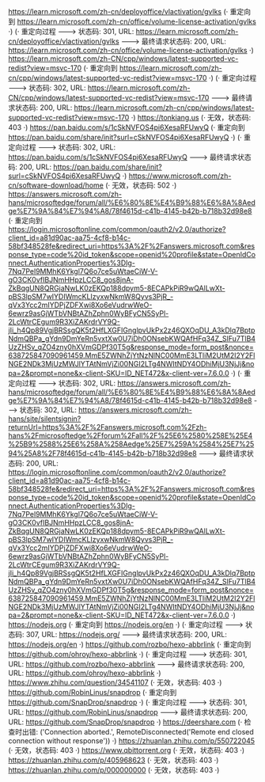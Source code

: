 https://learn.microsoft.com/zh-cn/deployoffice/vlactivation/gvlks (· 重定向到 https://learn.microsoft.com/zh-cn/office/volume-license-activation/gvlks ·)
(· 重定向过程 ---> 状态码: 301, URL: https://learn.microsoft.com/zh-cn/deployoffice/vlactivation/gvlks ---> 最终请求状态码: 200, URL: https://learn.microsoft.com/zh-cn/office/volume-license-activation/gvlks ·)
https://learn.microsoft.com/zh-CN/cpp/windows/latest-supported-vc-redist?view=msvc-170 (· 重定向到 https://learn.microsoft.com/zh-cn/cpp/windows/latest-supported-vc-redist?view=msvc-170 ·)
(· 重定向过程 ---> 状态码: 302, URL: https://learn.microsoft.com/zh-CN/cpp/windows/latest-supported-vc-redist?view=msvc-170 ---> 最终请求状态码: 200, URL: https://learn.microsoft.com/zh-cn/cpp/windows/latest-supported-vc-redist?view=msvc-170 ·)
https://tonkiang.us (· 无效，状态码: 403 ·)
https://pan.baidu.com/s/1cSkNVFOS4pi6XesaRFUwyQ (· 重定向到 https://pan.baidu.com/share/init?surl=cSkNVFOS4pi6XesaRFUwyQ ·)
(· 重定向过程 ---> 状态码: 302, URL: https://pan.baidu.com/s/1cSkNVFOS4pi6XesaRFUwyQ ---> 最终请求状态码: 200, URL: https://pan.baidu.com/share/init?surl=cSkNVFOS4pi6XesaRFUwyQ ·)
https://www.microsoft.com/zh-cn/software-download/home (· 无效，状态码: 502 ·)
https://answers.microsoft.com/zh-hans/microsoftedge/forum/all/%E6%80%8E%E4%B9%88%E6%8A%8Aedge%E7%9A%84%E7%94%A8/78f4615d-c41b-4145-b42b-b718b32d98e8 (· 重定向到 https://login.microsoftonline.com/common/oauth2/v2.0/authorize?client_id=a81d90ac-aa75-4cf8-b14c-58bf348528fe&redirect_uri=https%3A%2F%2Fanswers.microsoft.com&response_type=code%20id_token&scope=openid%20profile&state=OpenIdConnect.AuthenticationProperties%3DIg-7Nq7Pel9MMhK6Ykgl7Q6o7ce5uWtaeCiW-V-gO3CK0vfIBJNmHHpzLCC8_gos8jnA-ZkBqgUN8QRGjaNwLK0zEKQp188dpym5-8ECAPkPiR9wQAlLwXt-pBS3lpSM7wIYDIWmcKLIzyxwNkmW8Qyvs3PjR_-qVx3Ycc2mIYDPjZDFXwi8Xo6eVudrwWeO-6ewrz9asGjWTbVNBtAZhZphn0WyBFyCN5SyPl-2LcWtrCEgum9R3XiZAKrdrVY9Q-jIi_h4Qp89VgjBRSsgQK5t2HfLXGFIGnglpvUkPx2z46QXOqDU_A3kDlq7BptpNdmQBPa_gYdn9DmYeRn5vxtXw0U7iDh0ONsebKWQAfHFq34Z_SlFu7TlB4UzZHSv_qZO4zny0hXVmGDPf30T5g&response_mode=form_post&nonce=638725847090961459.MmE5ZWNhZjYtNzNlNC00MmE3LTliM2UtM2I2Y2FlNGE2NDk3MjUzMWJlYTAtNmVjZi00NGI2LTg4NWItNDY4ODhiMjU3NjJj&nopa=2&prompt=none&x-client-SKU=ID_NET472&x-client-ver=7.6.0.0 ·)
(· 重定向过程 ---> 状态码: 302, URL: https://answers.microsoft.com/zh-hans/microsoftedge/forum/all/%E6%80%8E%E4%B9%88%E6%8A%8Aedge%E7%9A%84%E7%94%A8/78f4615d-c41b-4145-b42b-b718b32d98e8 ---> 状态码: 302, URL: https://answers.microsoft.com/zh-hans/site/silentsignin?returnUrl=https%3A%2F%2Fanswers.microsoft.com%2Fzh-hans%2Fmicrosoftedge%2Fforum%2Fall%2F%25E6%2580%258E%25E4%25B9%2588%25E6%258A%258Aedge%25E7%259A%2584%25E7%2594%25A8%2F78f4615d-c41b-4145-b42b-b718b32d98e8 ---> 最终请求状态码: 200, URL: https://login.microsoftonline.com/common/oauth2/v2.0/authorize?client_id=a81d90ac-aa75-4cf8-b14c-58bf348528fe&redirect_uri=https%3A%2F%2Fanswers.microsoft.com&response_type=code%20id_token&scope=openid%20profile&state=OpenIdConnect.AuthenticationProperties%3DIg-7Nq7Pel9MMhK6Ykgl7Q6o7ce5uWtaeCiW-V-gO3CK0vfIBJNmHHpzLCC8_gos8jnA-ZkBqgUN8QRGjaNwLK0zEKQp188dpym5-8ECAPkPiR9wQAlLwXt-pBS3lpSM7wIYDIWmcKLIzyxwNkmW8Qyvs3PjR_-qVx3Ycc2mIYDPjZDFXwi8Xo6eVudrwWeO-6ewrz9asGjWTbVNBtAZhZphn0WyBFyCN5SyPl-2LcWtrCEgum9R3XiZAKrdrVY9Q-jIi_h4Qp89VgjBRSsgQK5t2HfLXGFIGnglpvUkPx2z46QXOqDU_A3kDlq7BptpNdmQBPa_gYdn9DmYeRn5vxtXw0U7iDh0ONsebKWQAfHFq34Z_SlFu7TlB4UzZHSv_qZO4zny0hXVmGDPf30T5g&response_mode=form_post&nonce=638725847090961459.MmE5ZWNhZjYtNzNlNC00MmE3LTliM2UtM2I2Y2FlNGE2NDk3MjUzMWJlYTAtNmVjZi00NGI2LTg4NWItNDY4ODhiMjU3NjJj&nopa=2&prompt=none&x-client-SKU=ID_NET472&x-client-ver=7.6.0.0 ·)
https://nodejs.org (· 重定向到 https://nodejs.org/en ·)
(· 重定向过程 ---> 状态码: 307, URL: https://nodejs.org/ ---> 最终请求状态码: 200, URL: https://nodejs.org/en ·)
https://github.com/rozbo/hexo-abbrlink (· 重定向到 https://github.com/ohroy/hexo-abbrlink ·)
(· 重定向过程 ---> 状态码: 301, URL: https://github.com/rozbo/hexo-abbrlink ---> 最终请求状态码: 200, URL: https://github.com/ohroy/hexo-abbrlink ·)
https://www.zhihu.com/question/34541107 (· 无效，状态码: 403 ·)
https://github.com/RobinLinus/snapdrop (· 重定向到 https://github.com/SnapDrop/snapdrop ·)
(· 重定向过程 ---> 状态码: 301, URL: https://github.com/RobinLinus/snapdrop ---> 最终请求状态码: 200, URL: https://github.com/SnapDrop/snapdrop ·)
https://deershare.com (· 检查时出错: ('Connection aborted.', RemoteDisconnected('Remote end closed connection without response')) ·)
https://zhuanlan.zhihu.com/p/550722045 (· 无效，状态码: 403 ·)
https://www.qbittorrent.org (· 无效，状态码: 403 ·)
https://zhuanlan.zhihu.com/p/405968623 (· 无效，状态码: 403 ·)
https://zhuanlan.zhihu.com/p/000000000 (· 无效，状态码: 403 ·)
